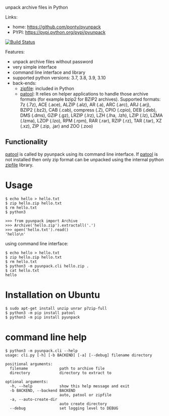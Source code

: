 unpack archive files in Python

Links:
 * home: https://github.com/ponty/pyunpack
 * PYPI: https://pypi.python.org/pypi/pyunpack

[![Build Status](https://travis-ci.org/ponty/pyunpack.svg?branch=master)](https://travis-ci.org/ponty/pyunpack)

Features:
 - unpack archive files without password
 - very simple interface
 - command line interface and library
 - supported python versions: 3.7, 3.8, 3.9, 3.10
 - back-ends: 
    * [zipfile][2]: included in Python
    * [patool][1]: 
      It relies on helper applications to handle those archive formats 
      (for example bzip2 for BZIP2 archives).
      Supported formats:
      7z (.7z), ACE (.ace), ALZIP (.alz), AR (.a), ARC (.arc), ARJ (.arj), 
      BZIP2 (.bz2), CAB (.cab), compress (.Z), CPIO (.cpio), DEB (.deb), 
      DMS (.dms), GZIP (.gz), LRZIP (.lrz), LZH (.lha, .lzh), LZIP (.lz), 
      LZMA (.lzma), LZOP (.lzo), RPM (.rpm), RAR (.rar), RZIP (.rz), 
      TAR (.tar), XZ (.xz), ZIP (.zip, .jar) and ZOO (.zoo)  
 

Functionality
-------------

[patool][1] is called by pyunpack using its command line interface.
If [patool][1] is not installed then only zip format can be unpacked
using the internal python [zipfile][2] library.

 
Usage
=====

```console
$ echo hello > hello.txt
$ zip hello.zip hello.txt
$ rm hello.txt
$ python3
```
```pycon
>>> from pyunpack import Archive
>>> Archive('hello.zip').extractall('.')
>>> open('hello.txt').read()
'hello\n'
```

using command line interface:

```console
$ echo hello > hello.txt
$ zip hello.zip hello.txt
$ rm hello.txt
$ python3 -m pyunpack.cli hello.zip .
$ cat hello.txt
hello
```

Installation on Ubuntu
======================

```console
$ sudo apt-get install unzip unrar p7zip-full
$ python3 -m pip install patool
$ python3 -m pip install pyunpack
```


command line help
==================

<!-- embedme doc/gen/python3_-m_pyunpack.cli_--help.txt -->
```console
$ python3 -m pyunpack.cli --help
usage: cli.py [-h] [-b BACKEND] [-a] [--debug] filename directory

positional arguments:
  filename              path to archive file
  directory             directory to extract to

optional arguments:
  -h, --help            show this help message and exit
  -b BACKEND, --backend BACKEND
                        auto, patool or zipfile
  -a, --auto-create-dir
                        auto create directory
  --debug               set logging level to DEBUG
```


[1]: http://pypi.python.org/pypi/patool
[2]: http://docs.python.org/library/zipfile.html
